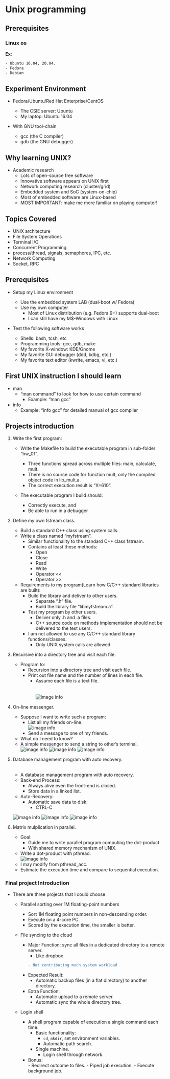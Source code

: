 <!---
<link href="style.css" rel="stylesheet"></link>
-->
# Unix programming

## Prerequisites

### Linux os
**Ex**:
```sh
- Ubuntu 16.04, 20.04.
- Fedora
- Debian
```

## Experiment Environment

- Fedora/Ubuntu/Red Hat Enterprise/CentOS
	- The CSIE server: Ubuntu
	- My laptop: Ubuntu 16.04
	
- With GNU tool-chain
	- gcc (the C compiler)
	- gdb (the GNU debugger)


## Why learning UNIX?

- Academic research
	- Lots of open-source free software
	- Innovative software appears on UNIX first
	- Network computing research (cluster/grid)
	- Embedded system and SoC (system-on-chip)
	- Most of embedded software are Linux-based
	- MOST IMPORTANT: make me more familiar on playing computer!



## Topics Covered

- UNIX architecture
- File System Operations
- Terminal I/O
- Concurrent Programming
- process/thread, signals, semaphores, IPC, etc.
- Network Computing
- Socket, RPC

## Prerequisites 

- Setup my Linux environment 
	- Use the embedded system LAB (dual-boot w/ Fedora)
	- Use my own computer
		- Most of Linux distribution (e.g. Fedora 9+) supports dual-boot
		- I can still have my M$-Windows with Linux

- Test the following software works
	- Shells: bash, tcsh, etc
	- Programming tools: gcc, gdb, make
	- My favorite X-window: KDE/Gnome
	- My favorite GUI debugger (ddd, kdbg, etc.)
	- My favorite text editor (kwrite, emacs, vi, etc.)

## First UNIX instruction I should learn

- man
	- “man command” to look for how to use certain command
		- Example: “man gcc”
- info
	- Example: “info gcc” for detailed manual of gcc compiler

## Projects introduction

1. Write the first program:
	- Write the Makefile to build the executable program in sub-folder “hw_01”.
		- Three functions spread across multiple files: main, calculate, mult.
		- There is no source code for function mult, only the compiled object code in lib_mult.a.
		- The correct execution result is “X=610”.
		
	- The executable program I build should:
		- Correctly execute, and
		- Be able to run in a debugger
	
2. Define my own fstream class.
	- Build a standard C++ class using system calls.
	- Write a class named “myfstream”.
		- Similar functionality to the standard C++ class fstream.
		- Contains at least these methods:	
			- Open
			- Close
			- Read
			- Write
			- Operator <<
			- Operator >>
	- Requirements to my program(Learn how C/C++ standard libraries are built):
		- Build the library and deliver to other users.
			- Separate “.h” file.
			- Build the library file “libmyfstream.a”.
		- Test my program by other users.
			- Deliver only .h and .a files.
			- C++ source code on methods implementation should not be delivered to the test users.
		- I am not allowed to use any C/C++ standard library functions/classes.
			- Only UNIX system calls are allowed.

3. Recursive into a directory tree and visit each file.
	- Program to:
		- Recursion into a directory tree and visit each file.
		- Print out file name and the number of lines in each file.  
			- Assume each file is a text file.<br /><br /><br />
	![image info](photos/directory_tree.PNG)
				
4. On-line messenger.
	- Suppose I want to write such a program:  
		- List all my friends on-line.  
	![image info](photos/friends_online.PNG)
		- Send a message to one of my friends.
	- What do I need to know?
	- A simple messenger to send a string to other’s terminal.  
	![image info](photos/Helen.PNG)	![image info](photos/arrow.PNG)	![image info](photos/Mary.PNG)
	
5. Database management program with auto recovery.<br /><br />
	- A database management program with auto recovery.
	- Back-end Process:
		- Always alive even the front-end is closed.
		- Store data in a linked list.
	- Auto-Recovery:
		- Automatic save data to disk:
			- CTRL-C


	![image info](photos/front-end_process.PNG) ![image info](photos/arrow.PNG) [](<div style="width:80px; height:100px">)
																				![image info](photos/back-end-process.PNG)
																				[](</div>)
	


6. Matrix mulplication in parallel.		
	- Goal:
		- Guide me to write parallel program computing the dot-product.
		- With shared memory mechanism of UNIX.
	- Write a dot-product with pthread.\
	![image info](photos/matrix_mulplication_in_lec10b.PNG)
	- I may modify from pthread_acc.
	- Estimate the execution time and compare to sequential execution.

### Final project Introduction

- There are three projects that I could choose
	- Parallel sorting over 1M floating-point numbers
		- Sort 1M floating point numbers in non-descending order.
		- Execute on a 4-core PC.
		- Scored by the execution time, the smaller is better.
	- File syncing to the cloud
		- Major Function: sync all files in a dedicated directory to a remote server.
			- Like dropbox
			```diff
			- Not contributing much system workload
			```
		- Expected Result:
			- Automatic backup files (in a flat directory) to another directory.
		- Extra Function:
			- Automatic upload to a remote server.
			- Automatic sync the whole directory tree.

	- Login shell
		- A shell program capable of execution a single command each time.
			- Basic functionality:
				- ```cd```, ```mkdir```, set environment variables.
				- Automatic path search.
			- Single machine.
                - Login shell through network.
        - Bonus:                        
								- Redirect outcome to files. 
								- Piped job execution. 
								- Execute background job. 




	

